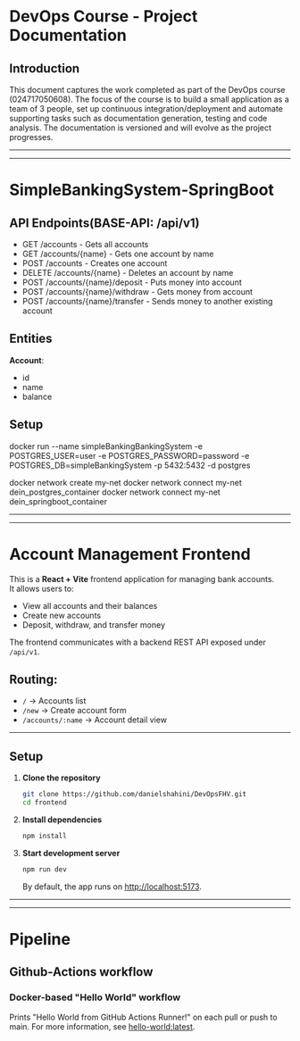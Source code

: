 # DevOps Course - Project Documentation

## Introduction

This document captures the work completed as part of the DevOps course (024717050608).
The focus of the course is to build a small application as a team of 3 people, 
set up continuous integration/deployment and automate supporting tasks such as documentation generation, testing and code analysis. 
The documentation is versioned and will evolve as the project progresses.

---

---

# SimpleBankingSystem-SpringBoot

## API Endpoints(BASE-API: /api/v1)

* GET /accounts - Gets all accounts
* GET /accounts/{name} - Gets one account by name
* POST /accounts - Creates one account
* DELETE /accounts/{name} - Deletes an account by name
* POST /accounts/{name}/deposit - Puts money into account
* POST /accounts/{name}/withdraw - Gets money from account
* POST /accounts/{name}/transfer - Sends money to another existing account

## Entities

**Account**: 
- id 
- name
- balance

## Setup

docker run --name simpleBankingBankingSystem -e POSTGRES_USER=user -e POSTGRES_PASSWORD=password -e POSTGRES_DB=simpleBankingSystem -p 5432:5432 -d postgres

docker network create my-net
docker network connect my-net dein_postgres_container
docker network connect my-net dein_springboot_container


---

---

# Account Management Frontend

This is a **React + Vite** frontend application for managing bank accounts.  
It allows users to:

- View all accounts and their balances
- Create new accounts
- Deposit, withdraw, and transfer money

The frontend communicates with a backend REST API exposed under `/api/v1`.

## Routing:
- `/` → Accounts list
- `/new` → Create account form
- `/accounts/:name` → Account detail view

---

## Setup

1. **Clone the repository**
   ```bash
   git clone https://github.com/danielshahini/DevOpsFHV.git
   cd frontend
   ```

2. **Install dependencies**
   ```bash
   npm install
   ```

3. **Start development server**
   ```bash
   npm run dev
   ```

   By default, the app runs on [http://localhost:5173](http://localhost:5173).

---

---

# Pipeline

## Github-Actions workflow

### Docker-based "Hello World" workflow

Prints "Hello World from GitHub Actions Runner!" on each pull or push to main.
For more information, see [hello-world:latest](https://hub.docker.com/_/hello-world).